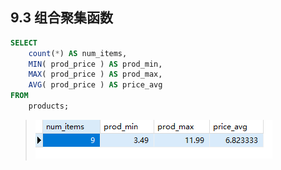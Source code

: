 ## 9.3 组合聚集函数

```sql
SELECT
	count(*) AS num_items,
	MIN( prod_price ) AS prod_min,
	MAX( prod_price ) AS prod_max,
	AVG( prod_price ) AS price_avg 
FROM
	products;
```

> ![image-20240302110122333](./assets/image-20240302110122333.png)

